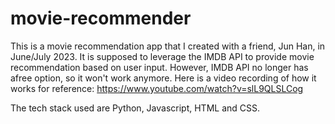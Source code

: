 # movie-recommender

This is a movie recommendation app that I created with a friend, Jun Han, in June/July 2023. It is supposed to leverage the IMDB API to provide movie recommendation based on user input.
However, IMDB API no longer has  afree option, so it won't work anymore. Here is a video recording of how it works for reference: https://www.youtube.com/watch?v=slL9QLSLCog

The tech stack used are Python, Javascript, HTML and CSS. 
